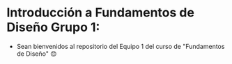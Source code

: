 ﻿# Introducción a Fundamentos de Diseño Grupo 1:

- Sean bienvenidos al repositorio del Equipo 1 del curso de "Fundamentos de Diseño" 😊
